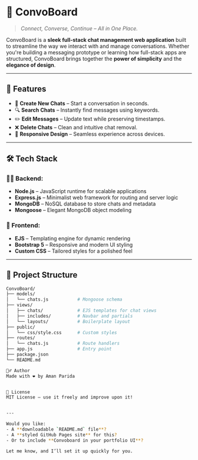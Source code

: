 # 💬 ConvoBoard

> _Connect, Converse, Continue – All in One Place._

ConvoBoard is a **sleek full-stack chat management web application** built to streamline the way we interact with and manage conversations. Whether you're building a messaging prototype or learning how full-stack apps are structured, ConvoBoard brings together the **power of simplicity** and the **elegance of design**.

---

## 🚀 Features

- 📝 **Create New Chats** – Start a conversation in seconds.
- 🔍 **Search Chats** – Instantly find messages using keywords.
- ✏️ **Edit Messages** – Update text while preserving timestamps.
- ❌ **Delete Chats** – Clean and intuitive chat removal.
- 📱 **Responsive Design** – Seamless experience across devices.

---

## 🛠 Tech Stack

### 👨‍💻 Backend:
- **Node.js** – JavaScript runtime for scalable applications
- **Express.js** – Minimalist web framework for routing and server logic
- **MongoDB** – NoSQL database to store chats and metadata
- **Mongoose** – Elegant MongoDB object modeling

### 🎨 Frontend:
- **EJS** – Templating engine for dynamic rendering
- **Bootstrap 5** – Responsive and modern UI styling
- **Custom CSS** – Tailored styles for a polished feel

---

## 🧱 Project Structure

```bash
ConvoBoard/
├── models/
│   └── chats.js           # Mongoose schema
├── views/
│   ├── chats/             # EJS templates for chat views
│   ├── includes/          # Navbar and partials
│   └── layouts/           # Boilerplate layout
├── public/
│   └── css/style.css      # Custom styles
├── routes/
│   └── chats.js           # Route handlers
├── app.js                 # Entry point
├── package.json
└── README.md

🙋‍♂️ Author
Made with ❤️ by Aman Parida


📄 License
MIT License – use it freely and improve upon it!


---

Would you like:
- A **downloadable `README.md` file**?
- A **styled GitHub Pages site** for this?
- Or to include **Convoboard in your portfolio UI**?

Let me know, and I’ll set it up quickly for you.
